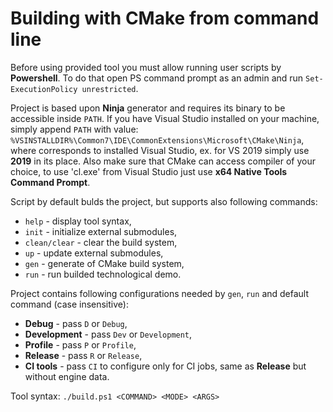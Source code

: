 # Building with CMake from command line

Before using provided tool you must allow running user scripts by **Powershell**. To do that open PS command prompt as an admin and run `Set-ExecutionPolicy unrestricted`.

Project is based upon **Ninja** generator and requires its binary to be accessible inside `PATH`. If you have Visual Studio installed on your machine, simply append `PATH` with value:
`%VS`**<VERSION>**`INSTALLDIR%\Common7\IDE\CommonExtensions\Microsoft\CMake\Ninja`, where <VERSION> corresponds to installed Visual Studio, ex. for VS 2019 simply use **2019** in its place.
Also make sure that CMake can access compiler of your choice, to use 'cl.exe' from Visual Studio just use **x64 Native Tools Command Prompt**.

Script by default bulds the project, but supports also following commands:
  - `help` - display tool syntax,
  - `init` - initialize external submodules,
  - `clean/clear` - clear the build system,
  - `up` - update external submodules,
  - `gen` - generate of CMake build system,
  - `run` - run builded technological demo.

Project contains following configurations needed by `gen`, `run` and default command (case insensitive):
  - **Debug** - pass `D` or `Debug`,
  - **Development** - pass `Dev` or `Development`,
  - **Profile** - pass `P` or `Profile`,
  - **Release** - pass `R` or `Release`,
  - **CI tools** - pass `CI` to configure only for CI jobs, same as **Release** but without engine data.

Tool syntax:
`./build.ps1 <COMMAND> <MODE> <ARGS>`
